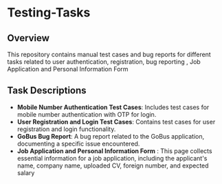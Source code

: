 # Testing-Tasks

## Overview
This repository contains manual test cases and bug reports for different tasks related to user authentication, registration, bug reporting , Job Application and Personal Information Form

## Task Descriptions
- **Mobile Number Authentication Test Cases**: Includes test cases for mobile number authentication with OTP for login.
- **User Registration and Login Test Cases**: Contains test cases for user registration and login functionality.
- **GoBus Bug Report**: A bug report related to the GoBus application, documenting a specific issue encountered.
- **Job Application and Personal Information Form** : This page collects essential information for a job application, including the applicant's name, company name, uploaded CV, foreign number, and expected salary


